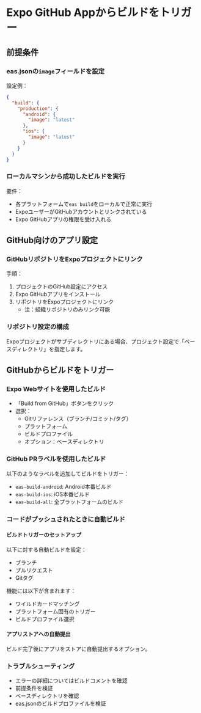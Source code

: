 # Expo GitHub Appからビルドをトリガー

## 前提条件

### eas.jsonの`image`フィールドを設定

設定例：
```json
{
  "build": {
    "production": {
      "android": {
        "image": "latest"
      },
      "ios": {
        "image": "latest"
      }
    }
  }
}
```

### ローカルマシンから成功したビルドを実行

要件：
- 各プラットフォームで`eas build`をローカルで正常に実行
- ExpoユーザーがGitHubアカウントとリンクされている
- Expo GitHubアプリの権限を受け入れる

## GitHub向けのアプリ設定

### GitHubリポジトリをExpoプロジェクトにリンク

手順：
1. プロジェクトのGitHub設定にアクセス
2. Expo GitHubアプリをインストール
3. リポジトリをExpoプロジェクトにリンク
   - 注：組織リポジトリのみリンク可能

### リポジトリ設定の構成

Expoプロジェクトがサブディレクトリにある場合、プロジェクト設定で「ベースディレクトリ」を指定します。

## GitHubからビルドをトリガー

### Expo Webサイトを使用したビルド

- 「Build from GitHub」ボタンをクリック
- 選択：
  - Gitリファレンス（ブランチ/コミット/タグ）
  - プラットフォーム
  - ビルドプロファイル
  - オプション：ベースディレクトリ

### GitHub PRラベルを使用したビルド

以下のようなラベルを追加してビルドをトリガー：
- `eas-build-android`: Android本番ビルド
- `eas-build-ios`: iOS本番ビルド
- `eas-build-all`: 全プラットフォームのビルド

### コードがプッシュされたときに自動ビルド

#### ビルドトリガーのセットアップ

以下に対する自動ビルドを設定：
- ブランチ
- プルリクエスト
- Gitタグ

機能には以下が含まれます：
- ワイルドカードマッチング
- プラットフォーム固有のトリガー
- ビルドプロファイル選択

#### アプリストアへの自動提出

ビルド完了後にアプリをストアに自動提出するオプション。

### トラブルシューティング

- エラーの詳細についてはビルドコメントを確認
- 前提条件を検証
- ベースディレクトリを確認
- eas.jsonのビルドプロファイルを検証
